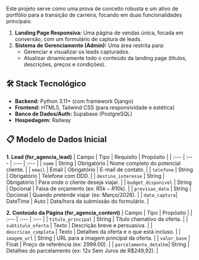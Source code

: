 Este projeto serve como uma prova de conceito robusta e um ativo de portfólio para a transição de carreira, focando em duas funcionalidades principais:

1.  **Landing Page Responsiva:** Uma página de vendas única, focada em conversão, com um formulário de captura de leads.
2.  **Sistema de Gerenciamento (Admin):** Uma área restrita para:
    * Gerenciar e visualizar os leads capturados.
    * Atualizar dinamicamente todo o conteúdo da landing page (títulos, descrições, preços e condições).

## 🛠️ Stack Tecnológico

* **Backend:** Python 3.11+ (com framework Django)
* **Frontend:** HTML5, Tailwind CSS (para responsividade e estética)
* **Banco de Dados/Auth:** Supabase (PostgreSQL)
* **Hospedagem:** Railway

## 📋 Modelo de Dados Inicial

**1. Lead (fsr_agencia_lead)**
| Campo | Tipo | Requisito | Propósito |
| :--- | :--- | :--- | :--- |
| `nome` | String | Obrigatório | Nome completo do potencial cliente. |
| `email` | Email | Obrigatório | E-mail de contato. |
| `telefone` | String | Obrigatório | Telefone com DDD. |
| `destino_interesse` | String | Obrigatório | Para onde o cliente deseja viajar. |
| `budget_disponivel` | String | Opcional | Faixa de orçamento (ex: R$5k - R$10k). |
| `previsao_data` | String | Opcional | Quando pretende viajar (ex: Março/2026). |
| `data_captura`| DateTime | Auto | Data/hora da submissão do formulário. |

**2. Conteúdo da Página (fsr_agencia_content)**
| Campo | Tipo | Propósito |
| :--- | :--- | :--- |
| `titulo_principal` | String | Título chamativo da oferta. |
| `subtitulo_oferta` | Texto | Descrição breve e persuasiva. |
| `descricao_completa` | Texto | Detalhes da oferta e o que está incluso. |
| `imagem_url` | String | URL para a imagem principal da oferta. |
| `valor_base` | Float | Preço de referência (ex: 2999.00). |
| `parcelamento_detalhe`| String | Detalhes do parcelamento (ex: 12x Sem Juros de R$249,92). |